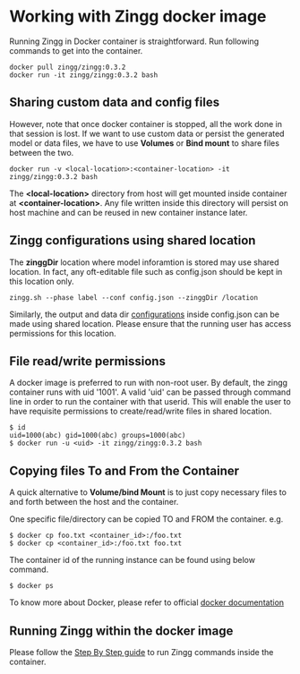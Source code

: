 
# Working with Zingg docker image
Running Zingg in Docker container is straightforward. Run following commands to get into the container. 
```
docker pull zingg/zingg:0.3.2
docker run -it zingg/zingg:0.3.2 bash
```
## Sharing custom data and config files 
However, note that once docker container is stopped, all the work done in that session is lost. If we want to use custom data or persist the generated model or data files, we have to use **Volumes** or **Bind mount** to share files between the two.

```
docker run -v <local-location>:<container-location> -it zingg/zingg:0.3.2 bash
```
The **\<local-location\>** directory from host will get mounted inside container at **\<container-location\>**. Any file written inside this directory will persist on host machine and can be reused in new container instance later.

## Zingg configurations using shared location

The **zinggDir** location where model inforamtion is stored may use shared location. In fact, any oft-editable file such as config.json should be kept in this location only.
```
zingg.sh --phase label --conf config.json --zinggDir /location
```
Similarly, the output and data dir [configurations](setup/configuration.md) inside config.json can be made using shared location. Please ensure that the running user has access permissions for this location.

## File read/write permissions 
A docker image is preferred to run with non-root user. By default, the zingg container runs with uid '1001'. A valid 'uid' can be passed through command line in order to run the container with that userid. This will enable the user to have requisite permissions to create/read/write files in shared location.
```
$ id 
uid=1000(abc) gid=1000(abc) groups=1000(abc)
$ docker run -u <uid> -it zingg/zingg:0.3.2 bash
```

## Copying files To and From the Container

A quick alternative to **Volume/bind Mount** is to just copy necessary files to and forth between the host and the container.

One specific file/directory can be copied TO and FROM the container. e.g.
```
$ docker cp foo.txt <container_id>:/foo.txt
$ docker cp <container_id>:/foo.txt foo.txt
```
The container id of the running instance can be found using below command.
```
$ docker ps
```
To know more about Docker, please refer to official [docker documentation](https://docs.docker.com/)

## Running Zingg within the docker image
Please follow the [Step By Step guide](stepByStep.md) to run Zingg commands inside the container.
